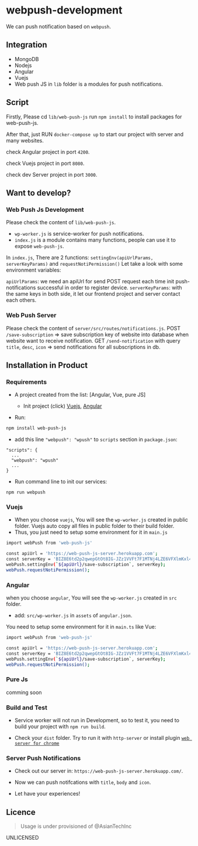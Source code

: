 # webpush-development
We can push notification based on `webpush`.

## Integration

- MongoDB
- Nodejs
- Angular
- Vuejs
- Web push JS in `lib` folder is a modules for push notifications.

## Script

Firstly, Please cd `lib/web-push-js` run `npm install` to install packages for web-push-js.

After that, just RUN `docker-compose up` to start our project with server and many websites.

check Angular project in port `4200`.

check Vuejs project in port `8080`.

check dev Server project in port `3000`.

## Want to develop?

### Web Push Js Development
Please check the content of `lib/web-push-js`.

- `wp-worker.js` is service-worker for push notifications.
- `index.js` is a module contains many functions, people can use it to expose `web-push-js`.

In `index.js`, There are 2 functions: `settingEnv(apiUrlParams, serverKeyParams)` and `requestNotiPermission()`
Let take a look with some environment variables:

`apiUrlParams`: we need an apiUrl for send POST request each time init push-notifications successful in order to register device.
`serverKeyParams`: with the same keys in both side, it let our frontend project and server contact each others.

### Web Push Server
Please check the content of `server/src/routes/notifications.js`.
POST `/save-subscription` => save subscription key of website into database when website want to receive notification.
GET `/send-notification` with query `title`, `desc`, `icon` => send notifications for all subscriptions in db.

## Installation in Product
### Requirements

- A project created from the list: [Angular, Vue, pure JS]

  - Init project (click) [Vuejs](https://cli.vuejs.org/guide/creating-a-project.html#vue-create), [Angular](https://angular.io/cli)

- Run: 
```bash
npm install web-push-js
```

- add this line `"webpush": "wpush"` to `scripts` section in `package.json`:
```
"scripts": {
  ...
  "webpush": "wpush"
  ...
}
```
- Run command line to init our services:
```
npm run webpush
```

### Vuejs

- When you choose `vuejs`, You will see the `wp-worker.js` created in public folder. Vuejs auto copy all files in public folder to their build folder.
- Thus, you just need to setup some environment for it in `main.js`

```bash
import webPush from 'web-push-js'

const apiUrl = 'https://web-push-js-server.herokuapp.com';
const serverKey = 'BIZ8E6td2p2qwepGtOt8IG-JZz1VVFt7F1MTNj4LZE6VFXlmKxl4cZKM8qP5kJIHdJvHZPVqfbrpiSBb6iLXILI';
webPush.settingEnv(`${apiUrl}/save-subscription`, serverKey);
webPush.requestNotiPermission();
```

### Angular

when you choose `angular`, You will see the `wp-worker.js` created in `src` folder.

- add: `src/wp-worker.js` in `assets` of `angular.json`.

You need to setup some environment for it in `main.ts` like Vue:

```bash
import webPush from 'web-push-js'

const apiUrl = 'https://web-push-js-server.herokuapp.com';
const serverKey = 'BIZ8E6td2p2qwepGtOt8IG-JZz1VVFt7F1MTNj4LZE6VFXlmKxl4cZKM8qP5kJIHdJvHZPVqfbrpiSBb6iLXILI';
webPush.settingEnv(`${apiUrl}/save-subscription`, serverKey);
webPush.requestNotiPermission();
```

### Pure Js
comming soon



### Build and Test
- Service worker will not run in Development, so to test it, you need to build your project with `npm run build`.

- Check your `dist` folder. Try to run it with `http-server` or install plugin [`web server for chrome`](https://chrome.google.com/webstore/detail/web-server-for-chrome/ofhbbkphhbklhfoeikjpcbhemlocgigb?utm_source=chrome-ntp-launcher)


### Server Push Notifications
- Check out our server in: `https://web-push-js-server.herokuapp.com/`.

- Now we can push notifcations with `title`, `body` and `icon`.
- Let have your experiences!

## Licence

> Usage is under provisioned of @AsianTechInc

UNLICENSED
